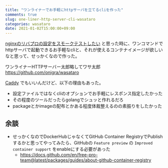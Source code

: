 ```yaml
---
title: "ワンライナーでお手軽にhttpサーバを立てるcliを作った"
comments: true
slug: one-liner-http-server-cli-wasataro
categories: wasataro
date: 2021-01-02T15:00:00+09:00
---
```


[nginxのリバプロの設定をスモークテストしたい](https://onigra.github.io/blog/2021/01/01/nginx-reverse-proxy-smoke-test/) と思った時に、ワンコマンドでhttpサーバで起動できるお手軽なcliと、それが使えるコンテナイメージが欲しいなと思って、せっかくなので作った。

ワンライナーHTTPサーバー太郎略してワサ太郎  
https://github.com/onigra/wasataro

[Caddy](https://caddyserver.com/) でもいいんだけど、以下の理由もあった。

- 設定ファイルではなくcliのオプションでお手軽にレスポンス指定したかった
- その程度のツールだったらgolangでシュッと作れるだろ
- packageとかimageの配布とかある程度体裁整えるのの素振りをしたかった

## 余談

- せっかくなのでDockerHubじゃなくてGitHub Container RegistryでPublishするかと思ってやってみたら、GitHubの `Feature preview` の `Improved container support` をenableにする必要があった
  - https://docs.github.com/en/free-pro-team@latest/packages/guides/about-github-container-registry
